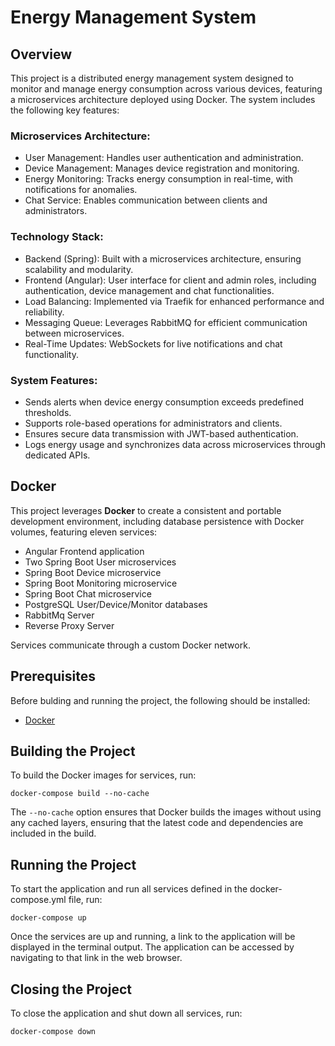 # Energy Management System

## Overview
This project is a distributed energy management system designed to monitor and manage energy consumption across various devices, featuring a microservices architecture deployed using Docker. The system includes the following key features:

### Microservices Architecture:

* User Management: Handles user authentication and administration.
* Device Management: Manages device registration and monitoring.
* Energy Monitoring: Tracks energy consumption in real-time, with notifications for anomalies.
* Chat Service: Enables communication between clients and administrators.

### Technology Stack:
* Backend (Spring): Built with a microservices architecture, ensuring scalability and modularity.
* Frontend (Angular): User interface for client and admin roles, including authentication, device management and chat functionalities.
* Load Balancing: Implemented via Traefik for enhanced performance and reliability.
* Messaging Queue: Leverages RabbitMQ for efficient communication between microservices.
* Real-Time Updates: WebSockets for live notifications and chat functionality.

### System Features:
* Sends alerts when device energy consumption exceeds predefined thresholds.
* Supports role-based operations for administrators and clients.
* Ensures secure data transmission with JWT-based authentication.
* Logs energy usage and synchronizes data across microservices through dedicated APIs.

## Docker  
This project leverages **Docker** to create a consistent and portable development environment, including database persistence with Docker volumes, featuring eleven services:

* Angular Frontend application
* Two Spring Boot User microservices
* Spring Boot Device microservice
* Spring Boot Monitoring microservice
* Spring Boot Chat microservice
* PostgreSQL User/Device/Monitor databases
* RabbitMq Server
* Reverse Proxy Server

Services communicate through a custom Docker network.

## Prerequisites

Before bulding and running the project, the following should be installed:

- [Docker](https://docs.docker.com/get-docker/)

## Building the Project

To build the Docker images for services, run:

`docker-compose build --no-cache`

The `--no-cache` option ensures that Docker builds the images without using any cached layers, ensuring that the latest code and dependencies are included in the build.

## Running the Project

To start the application and run all services defined in the docker-compose.yml file, run:

`docker-compose up`

Once the services are up and running, a link to the application will be displayed in the terminal output. The application can be accessed by navigating to that link in the web browser. 

## Closing the Project

To close the application and shut down all services, run:

`docker-compose down`
